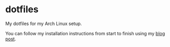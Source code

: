 # dotfiles

My dotfiles for my Arch Linux setup.

You can follow my installation instructions from start to finish using my [blog post](https://shawnduong.github.io/ThinkPad-x250-Build).
